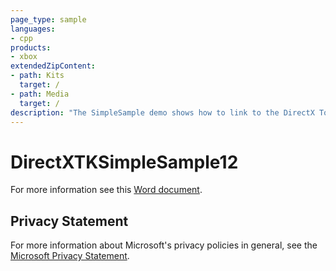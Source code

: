 ```yaml
---
page_type: sample
languages:
- cpp
products:
- xbox
extendedZipContent:
- path: Kits
  target: /
- path: Media
  target: /
description: "The SimpleSample demo shows how to link to the DirectX Tool Kit for DirectX 12 library and demonstrates the use of several components on Xbox One."
---
```


# DirectXTKSimpleSample12

For more information see this [Word document](https://github.com/microsoft/Xbox-ATG-Samples/blob/master/XDKSamples/IntroGraphics/DirectXTKSimpleSample12/Readme.docx).

## Privacy Statement

For more information about Microsoft's privacy policies in general, see the [Microsoft Privacy Statement](https://privacy.microsoft.com/privacystatement/).
